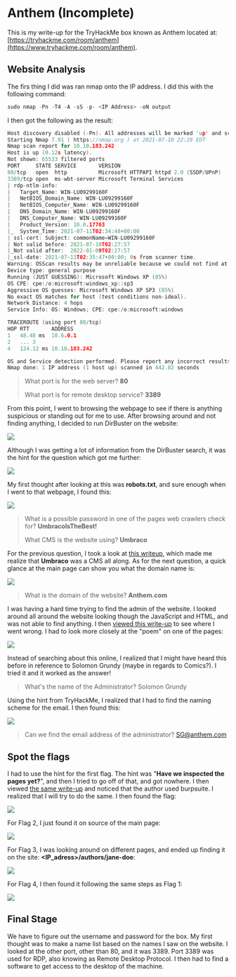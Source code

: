 # Anthem \(Incomplete\)

This is my write-up for the TryHackMe box known as Anthem located at: [https://tryhackme.com/room/anthem](https://www.tryhackme.com/room/anthem). 

## Website Analysis

The firs thing I did was ran nmap onto the IP address. I did this with the following command:

```c
sudo nmap -Pn -T4 -A -sS -p- <IP Address> -oN output
```

I then got the following as the result:

```c
Host discovery disabled (-Pn). All addresses will be marked 'up' and scan times will be slower.
Starting Nmap 7.91 ( https://nmap.org ) at 2021-07-10 22:28 EDT
Nmap scan report for 10.10.183.242
Host is up (0.12s latency).
Not shown: 65533 filtered ports
PORT     STATE SERVICE       VERSION
80/tcp   open  http          Microsoft HTTPAPI httpd 2.0 (SSDP/UPnP)
3389/tcp open  ms-wbt-server Microsoft Terminal Services
| rdp-ntlm-info: 
|   Target_Name: WIN-LU09299160F
|   NetBIOS_Domain_Name: WIN-LU09299160F
|   NetBIOS_Computer_Name: WIN-LU09299160F
|   DNS_Domain_Name: WIN-LU09299160F
|   DNS_Computer_Name: WIN-LU09299160F
|   Product_Version: 10.0.17763
|_  System_Time: 2021-07-11T02:34:48+00:00
| ssl-cert: Subject: commonName=WIN-LU09299160F
| Not valid before: 2021-07-10T02:27:57
|_Not valid after:  2022-01-09T02:27:57
|_ssl-date: 2021-07-11T02:35:47+00:00; 0s from scanner time.
Warning: OSScan results may be unreliable because we could not find at least 1 open and 1 closed port
Device type: general purpose
Running (JUST GUESSING): Microsoft Windows XP (85%)
OS CPE: cpe:/o:microsoft:windows_xp::sp3
Aggressive OS guesses: Microsoft Windows XP SP3 (85%)
No exact OS matches for host (test conditions non-ideal).
Network Distance: 4 hops
Service Info: OS: Windows; CPE: cpe:/o:microsoft:windows

TRACEROUTE (using port 80/tcp)
HOP RTT       ADDRESS
1   48.48 ms  10.6.0.1
2   ... 3
4   124.12 ms 10.10.183.242

OS and Service detection performed. Please report any incorrect results at https://nmap.org/submit/ .
Nmap done: 1 IP address (1 host up) scanned in 442.82 seconds
```

> What port is for the web server? **80**
>
> What port is for remote desktop service? **3389**

From this point, I went to browsing the webpage to see if there is anything suspicious or standing out for me to use. After browsing around and not finding anything, I decided to run DirBuster on the website:

![](../../.gitbook/assets/image%20%28113%29.png)

Although I was getting a lot of information from the DirBuster search, it was the hint for the question which got me further:

![](../../.gitbook/assets/image%20%28116%29.png)

My first thought after looking at this was **robots.txt**, and sure enough when I went to that webpage, I found this:

![](../../.gitbook/assets/image%20%28114%29.png)

> What is a possible password in one of the pages web crawlers check for? **UmbracoIsTheBest!**
>
> What CMS is the website using? **Umbraco**

For the previous question, I took a look at [this writeup](https://apjone.uk/anthem-tryhackme-write-up/), which made me realize that **Umbraco** was a CMS all along. As for the next question, a quick glance at the main page can show you what the domain name is:

![](../../.gitbook/assets/image%20%28115%29.png)

> What is the domain of the website? **Anthem.com**

I was having a hard time trying to find the admin of the website. I looked around all around the website looking though the JavaScript and HTML, and was not able to find anything. I then [viewed this write-up](https://swafox.com/anthem/) to see where I went wrong. I had to look more closely at the "poem" on one of the pages:

![](../../.gitbook/assets/image%20%28140%29.png)

Instead of searching about this online, I realized that I might have heard this before in reference to Solomon Grundy \(maybe in regards to Comics?\). I tried it and it worked as the answer!

> What's the name of the Administrator? Solomon Grundy

Using the hint from TryHackMe, I realized that I had to find the naming scheme for the email. I then found this:

![](../../.gitbook/assets/image%20%28138%29.png)

> Can we find the email address of the administrator? SG@anthem.com

## Spot the flags

I had to use the hint for the first flag. The hint was "**Have we inspected the pages yet?**", and then I tried to go off of that, and got nowhere. I then viewed [the same write-up](https://swafox.com/anthem/) and noticed that the author used burpsuite. I realized that I will try to do the same. I then found the flag:

![](../../.gitbook/assets/image%20%28137%29.png)

For Flag 2, I just found it on source of the main page:

![](../../.gitbook/assets/image%20%28141%29.png)

For Flag 3, I was looking around on different pages, and ended up finding it on the site: **&lt;IP\_adress&gt;/authors/jane-doe**:

![](../../.gitbook/assets/image%20%28136%29.png)

For Flag 4, I then found it following the same steps as Flag 1:

![](../../.gitbook/assets/image%20%28139%29.png)

## Final Stage

We have to figure out the username and password for the box. My first thought was to make a name list based on the names I saw on the website. I looked at the other port, other than 80, and it was 3389. Port 3389 was used for RDP, also knowing as Remote Desktop Protocol. I then had to find a software to get access to the desktop of the machine. 



